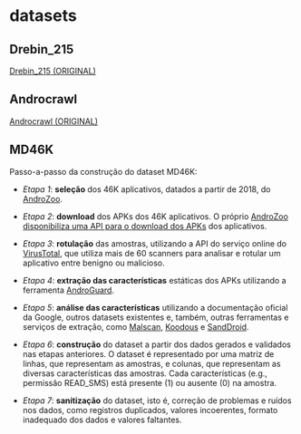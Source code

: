 # datasets

## Drebin_215

[Drebin_215 (ORIGINAL)](https://figshare.com/articles/dataset/Android_malware_dataset_for_machine_learning_2/5854653)

## Androcrawl

[Androcrawl (ORIGINAL)](https://github.com/phretor/ransom.mobi/blob/gh-pages/f/filter.7z)

## MD46K

Passo-a-passo da construção do dataset MD46K:

- *Etapa 1*:  **seleção** dos 46K aplicativos, datados a partir de 2018, do [AndroZoo](https://androzoo.uni.lu/).

- *Etapa 2*: **download** dos APKs dos 46K aplicativos. O próprio [AndroZoo disponibiliza uma API para o download dos APKs](https://androzoo.uni.lu/api_doc) dos aplicativos.

- *Etapa 3*: **rotulação** das amostras, utilizando a API do serviço online do [VirusTotal](https://www.virustotal.com), que utiliza mais de 60 scanners para analisar e rotular um aplicativo entre benigno ou malicioso.

- *Etapa 4*: **extração das características** estáticas dos APKs utilizando a ferramenta [AndroGuard](https://github.com/androguard/androguard).

- *Etapa 5*: **análise das características** utilizando a documentação oficial da Google, outros datasets existentes e, também, outras ferramentas e serviços de extração, como [Malscan](https://github.com/malscan/malscan), [Koodous](https://koodous.com/) e [SandDroid](http://www.sandroid.com/). 

- *Etapa 6*: **construção** do dataset a partir dos dados gerados e validados nas etapas anteriores. O dataset é representado por uma matriz de linhas, que representam as amostras, e colunas, que representam as diversas características das amostras. Cada características (e.g., permissão READ_SMS) está presente (1) ou ausente (0) na amostra. 

- *Etapa 7*: **sanitização** do dataset, isto é, correção de problemas e ruídos nos dados, como registros duplicados, valores incoerentes, formato inadequado dos dados e valores faltantes.
